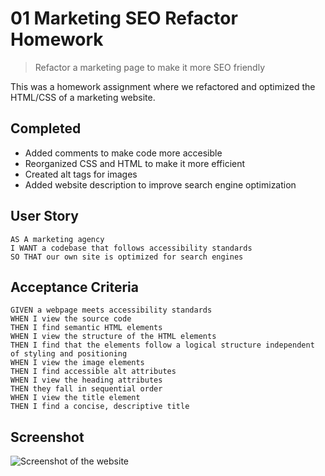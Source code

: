 # 01 Marketing SEO Refactor Homework
> Refactor a marketing page to make it more SEO friendly

This was a homework assignment where we refactored and optimized the HTML/CSS of a marketing website.

## Completed
* Added comments to make code more accesible
* Reorganized CSS and HTML to make it more efficient
* Created alt tags for images
* Added website description to improve search engine optimization

## User Story

```
AS A marketing agency
I WANT a codebase that follows accessibility standards
SO THAT our own site is optimized for search engines
```

## Acceptance Criteria

```
GIVEN a webpage meets accessibility standards
WHEN I view the source code
THEN I find semantic HTML elements
WHEN I view the structure of the HTML elements
THEN I find that the elements follow a logical structure independent of styling and positioning
WHEN I view the image elements
THEN I find accessible alt attributes
WHEN I view the heading attributes
THEN they fall in sequential order
WHEN I view the title element
THEN I find a concise, descriptive title
```

## Screenshot
![Screenshot of the website](https://github.com/jawm17/Homework1/blob/master/screen_shot.png?raw=true)

